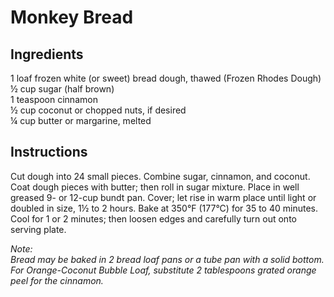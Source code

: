 # Monkey Bread

## Ingredients
1 loaf frozen white (or sweet) bread dough, thawed (Frozen Rhodes Dough)  
&frac12; cup sugar (half brown)  
1 teaspoon cinnamon  
&frac12; cup coconut or chopped nuts, if desired  
&frac14; cup butter or margarine, melted  

## Instructions
Cut dough into 24 small pieces.
Combine sugar, cinnamon, and coconut.
Coat dough pieces with butter; then roll in sugar mixture.
Place in well greased 9- or 12-cup bundt pan.
Cover; let rise in warm place until light or doubled in size, 1&frac12; to 2 hours.
Bake at 350&deg;F (177&deg;C) for 35 to 40 minutes. Cool for 1 or 2 minutes; then loosen edges and carefully turn out onto serving plate.

*Note:*  
*Bread may be baked in 2 bread loaf pans or a tube pan with a solid bottom.*  
*For Orange-Coconut Bubble Loaf, substitute 2 tablespoons grated orange peel for the cinnamon.*  
